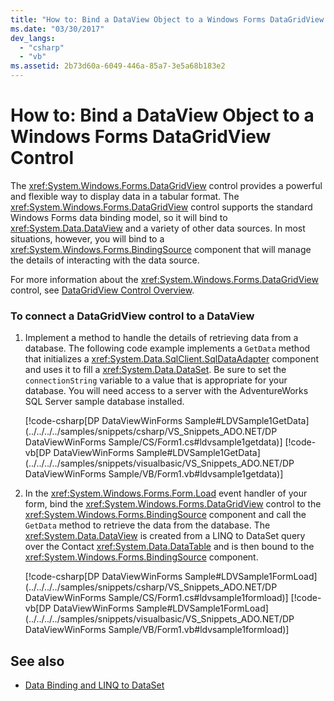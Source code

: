 ```yaml
---
title: "How to: Bind a DataView Object to a Windows Forms DataGridView Control"
ms.date: "03/30/2017"
dev_langs: 
  - "csharp"
  - "vb"
ms.assetid: 2b73d60a-6049-446a-85a7-3e5a68b183e2
---
```

# How to: Bind a DataView Object to a Windows Forms DataGridView Control
The <xref:System.Windows.Forms.DataGridView> control provides a powerful and flexible way to display data in a tabular format. The <xref:System.Windows.Forms.DataGridView> control supports the standard Windows Forms data binding model, so it will bind to <xref:System.Data.DataView> and a variety of other data sources. In most situations, however, you will bind to a <xref:System.Windows.Forms.BindingSource> component that will manage the details of interacting with the data source.  
  
 For more information about the <xref:System.Windows.Forms.DataGridView> control, see [DataGridView Control Overview](../../../../docs/framework/winforms/controls/datagridview-control-overview-windows-forms.md).  
  
### To connect a DataGridView control to a DataView  
  
1. Implement a method to handle the details of retrieving data from a database. The following code example implements a `GetData` method that initializes a <xref:System.Data.SqlClient.SqlDataAdapter> component and uses it to fill a <xref:System.Data.DataSet>. Be sure to set the `connectionString` variable to a value that is appropriate for your database. You will need access to a server with the AdventureWorks SQL Server sample database installed.  
  
     [!code-csharp[DP DataViewWinForms Sample#LDVSample1GetData](../../../../samples/snippets/csharp/VS_Snippets_ADO.NET/DP DataViewWinForms Sample/CS/Form1.cs#ldvsample1getdata)]
     [!code-vb[DP DataViewWinForms Sample#LDVSample1GetData](../../../../samples/snippets/visualbasic/VS_Snippets_ADO.NET/DP DataViewWinForms Sample/VB/Form1.vb#ldvsample1getdata)]  
  
2. In the <xref:System.Windows.Forms.Form.Load> event handler of your form, bind the <xref:System.Windows.Forms.DataGridView> control to the <xref:System.Windows.Forms.BindingSource> component and call the `GetData` method to retrieve the data from the database. The <xref:System.Data.DataView> is created from a LINQ to DataSet query over the Contact <xref:System.Data.DataTable> and is then bound to the <xref:System.Windows.Forms.BindingSource> component.  
  
     [!code-csharp[DP DataViewWinForms Sample#LDVSample1FormLoad](../../../../samples/snippets/csharp/VS_Snippets_ADO.NET/DP DataViewWinForms Sample/CS/Form1.cs#ldvsample1formload)]
     [!code-vb[DP DataViewWinForms Sample#LDVSample1FormLoad](../../../../samples/snippets/visualbasic/VS_Snippets_ADO.NET/DP DataViewWinForms Sample/VB/Form1.vb#ldvsample1formload)]  
  
## See also

- [Data Binding and LINQ to DataSet](../../../../docs/framework/data/adonet/data-binding-and-linq-to-dataset.md)
